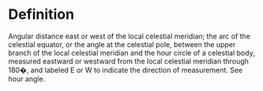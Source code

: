 # Definition

Angular distance east or west of the local celestial meridian; the arc
of the celestial equator, or the angle at the celestial pole, between
the upper branch of the local celestial meridian and the hour circle of
a celestial body, measured eastward or westward from the local celestial
meridian through 180�, and labeled E or W to indicate the direction of
measurement. See hour angle.
